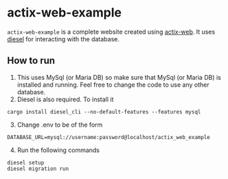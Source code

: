# actix-web-example
 `actix-web-example` is a complete website created using [actix-web](https://actix.rs/). 
 It uses [diesel](https://diesel.rs/) for interacting with the database.
 
 ## How to run
 1. This uses MySql (or Maria DB) so make sure that MySql (or Maria DB) is installed and running.
 Feel free to change the code to use any other database.
 2. Diesel is also required. To install it 
 ```
 cargo install diesel_cli --no-default-features --features mysql
 ```
 3. Change .env to be of the form 
 ```
 DATABASE_URL=mysql://username:password@localhost/actix_web_example
 ```
 4. Run the following commands
 ```
 diesel setup
 diesel migration run
 ```
 
